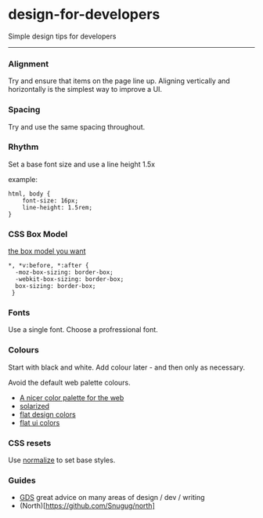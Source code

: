 design-for-developers
=====================

Simple design tips for developers

------

###  Alignment

Try and ensure that items on the page line up. 
Aligning vertically and horizontally is the simplest way to improve a UI.


###  Spacing

Try and use the same spacing throughout.


###  Rhythm

Set a base font size and use a line height 1.5x

example:

```
html, body {
    font-size: 16px;
    line-height: 1.5rem;
}
```

###  CSS Box Model


[the box model you want](http://www.paulirish.com/2012/box-sizing-border-box-ftw/)


``` 
*, *v:before, *:after {
  -moz-box-sizing: border-box; 
  -webkit-box-sizing: border-box; 
  box-sizing: border-box;
 }
``` 


###  Fonts

Use a single font. Choose a profressional font.


###  Colours

Start with black and white. Add colour later - and then only as necessary.

Avoid the default web palette colours.

* [A nicer color palette for the web](http://clrs.cc/)
* [solarized](http://ethanschoonover.com/solarized)
* [flat design colors](http://www.flatdesigncolors.com/)
* [flat ui colors](http://flatuicolors.com/)


###  CSS resets

Use [normalize](http://necolas.github.io/normalize.css/) to set base styles.


###  Guides

* [GDS](https://www.gov.uk/service-manual) great advice on many areas of design / dev / writing
* (North)[https://github.com/Snugug/north]

